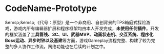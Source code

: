 # CodeName-Prototype
&amp;emsp;&amp;emsp;《代号：原型》是一个非商用、自创背景的TPS箱庭式探险游戏，游戏内所有编辑器扩展和程序框架均由本人开发完成，**未使用任何插件**。开发的框架涵盖了**工具管线、3C、UI、武器MVP、动画状态机、交互系统、程序化Boss运动、异步时钟以及基建**等方面，游戏Gameplay流程完整、构建了较为完整的多人协作工作流。网络功能也在后续的计划之中。
